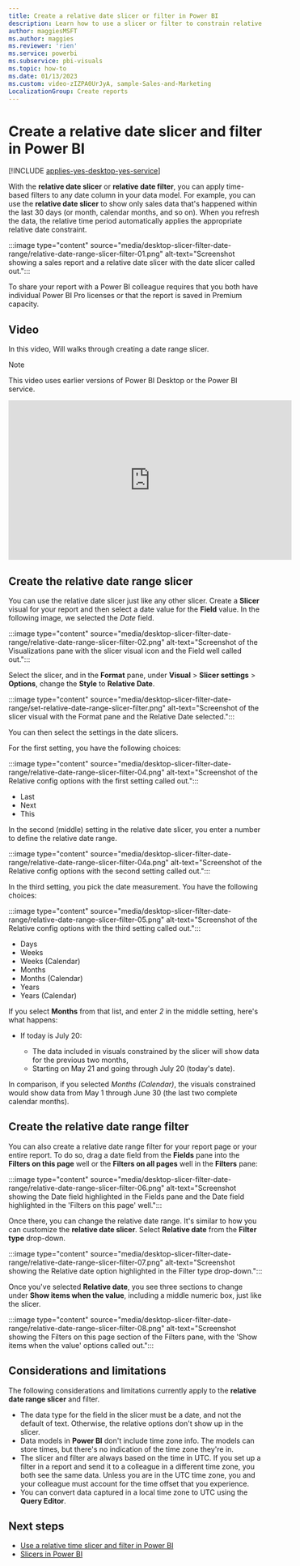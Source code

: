 ```yaml
---
title: Create a relative date slicer or filter in Power BI
description: Learn how to use a slicer or filter to constrain relative date ranges in Power BI.
author: maggiesMSFT
ms.author: maggies
ms.reviewer: 'rien'
ms.service: powerbi
ms.subservice: pbi-visuals
ms.topic: how-to
ms.date: 01/13/2023
ms.custom: video-zIZPA0UrJyA, sample-Sales-and-Marketing
LocalizationGroup: Create reports
---
```


# Create a relative date slicer and filter in Power BI

[!INCLUDE [applies-yes-desktop-yes-service](../includes/applies-yes-desktop-yes-service.md)]

With the **relative date slicer** or **relative date filter**, you can apply time-based filters to any date column in your data model. For example, you can use the **relative date slicer** to show only sales data that's happened within the last 30 days (or month, calendar months, and so on). When you refresh the data, the relative time period automatically applies the appropriate relative date constraint.

:::image type="content" source="media/desktop-slicer-filter-date-range/relative-date-range-slicer-filter-01.png" alt-text="Screenshot showing a sales report and a relative date slicer with the date slicer called out.":::

To share your report with a Power BI colleague requires that you both have individual Power BI Pro licenses or that the report is saved in Premium capacity.

## Video

In this video, Will walks through creating a date range slicer.

> [!NOTE]  
> This video uses earlier versions of Power BI Desktop or the Power BI service.

<iframe width="560" height="315" src="https://www.youtube.com/embed/zIZPA0UrJyA" frameborder="0" allowfullscreen></iframe>

## Create the relative date range slicer

You can use the relative date slicer just like any other slicer. Create a **Slicer** visual for your report and then select a date value for the **Field** value. In the following image, we selected the *Date* field.

:::image type="content" source="media/desktop-slicer-filter-date-range/relative-date-range-slicer-filter-02.png" alt-text="Screenshot of the Visualizations pane with the slicer visual icon and the Field well called out.":::

Select the slicer, and in the **Format** pane, under **Visual** > **Slicer settings** > **Options**, change the **Style** to **Relative Date**.

:::image type="content" source="media/desktop-slicer-filter-date-range/set-relative-date-range-slicer-filter.png" alt-text="Screenshot of the slicer visual with the Format pane and the Relative Date selected.":::

You can then select the settings in the date slicers.

For the first setting, you have the following choices:

:::image type="content" source="media/desktop-slicer-filter-date-range/relative-date-range-slicer-filter-04.png" alt-text="Screenshot of the Relative config options with the first setting called out.":::

- Last
- Next
- This

In the second (middle) setting in the relative date slicer, you enter a number to define the relative date range.

:::image type="content" source="media/desktop-slicer-filter-date-range/relative-date-range-slicer-filter-04a.png" alt-text="Screenshot of the Relative config options with the second setting called out.":::

In the third setting, you pick the date measurement. You have the following choices:

:::image type="content" source="media/desktop-slicer-filter-date-range/relative-date-range-slicer-filter-05.png" alt-text="Screenshot of the Relative config options with the third setting called out.":::

- Days
- Weeks
- Weeks (Calendar)
- Months
- Months (Calendar)
- Years
- Years (Calendar)

If you select **Months** from that list, and enter *2* in the middle setting, here's what happens:

- If today is July 20:

  - The data included in visuals constrained by the slicer will show data for the previous two months,
  - Starting on May 21 and going through July 20 (today's date).

In comparison, if you selected *Months (Calendar)*, the visuals constrained would show data from May 1 through June 30 (the last two complete calendar months).

## Create the relative date range filter

You can also create a relative date range filter for your report page or your entire report. To do so, drag a date field from the **Fields** pane into the **Filters on this page** well or the **Filters on all pages** well in the **Filters** pane:

:::image type="content" source="media/desktop-slicer-filter-date-range/relative-date-range-slicer-filter-06.png" alt-text="Screenshot showing the Date field highlighted in the Fields pane and the Date field highlighted in the 'Filters on this page' well.":::

Once there, you can change the relative date range. It's similar to how you can customize the **relative date slicer**. Select **Relative date** from the **Filter type** drop-down.

:::image type="content" source="media/desktop-slicer-filter-date-range/relative-date-range-slicer-filter-07.png" alt-text="Screenshot showing the Relative date option highlighted in the Filter type drop-down.":::

Once you've selected **Relative date**, you see three sections to change under **Show items when the value**, including a middle numeric box, just like the slicer.

:::image type="content" source="media/desktop-slicer-filter-date-range/relative-date-range-slicer-filter-08.png" alt-text="Screenshot showing the Filters on this page section of the Filters pane, with the 'Show items when the value' options called out.":::

## Considerations and limitations

The following considerations and limitations currently apply to the **relative date range slicer** and filter.

- The data type for the field in the slicer must be a date, and not the default of text. Otherwise, the relative options don't show up in the slicer.
- Data models in **Power BI** don't include time zone info. The models can store times, but there's no indication of the time zone they're in.
- The slicer and filter are always based on the time in UTC. If you set up a filter in a report and send it to a colleague in a different time zone, you both see the same data. Unless you are in the UTC time zone, you and your colleague must account for the time offset that you experience.
- You can convert data captured in a local time zone to UTC using the **Query Editor**.

## Next steps

- [Use a relative time slicer and filter in Power BI](../create-reports/slicer-filter-relative-time.md)
- [Slicers in Power BI](power-bi-visualization-slicers.md)
